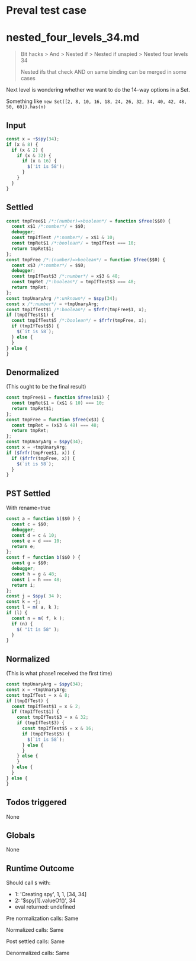 # Preval test case

# nested_four_levels_34.md

> Bit hacks > And > Nested if > Nested if unspied > Nested four levels 34
>
> Nested ifs that check AND on same binding can be merged in some cases

Next level is wondering whether we want to do the 14-way options in a Set.

Something like `new Set([2, 8, 10, 16, 18, 24, 26, 32, 34, 40, 42, 48, 50, 60]).has(n)`

## Input

`````js filename=intro
const x = +$spy(34);
if (x & 8) {
  if (x & 2) {
    if (x & 32) {
      if (x & 16) {
        $('it is 58');
      }
    }
  }
}
`````


## Settled


`````js filename=intro
const tmpFree$1 /*:(number)=>boolean*/ = function $free($$0) {
  const x$1 /*:number*/ = $$0;
  debugger;
  const tmpIfTest /*:number*/ = x$1 & 10;
  const tmpRet$1 /*:boolean*/ = tmpIfTest === 10;
  return tmpRet$1;
};
const tmpFree /*:(number)=>boolean*/ = function $free($$0) {
  const x$3 /*:number*/ = $$0;
  debugger;
  const tmpIfTest$3 /*:number*/ = x$3 & 48;
  const tmpRet /*:boolean*/ = tmpIfTest$3 === 48;
  return tmpRet;
};
const tmpUnaryArg /*:unknown*/ = $spy(34);
const x /*:number*/ = +tmpUnaryArg;
const tmpIfTest$1 /*:boolean*/ = $frfr(tmpFree$1, x);
if (tmpIfTest$1) {
  const tmpIfTest$5 /*:boolean*/ = $frfr(tmpFree, x);
  if (tmpIfTest$5) {
    $(`it is 58`);
  } else {
  }
} else {
}
`````


## Denormalized
(This ought to be the final result)

`````js filename=intro
const tmpFree$1 = function $free(x$1) {
  const tmpRet$1 = (x$1 & 10) === 10;
  return tmpRet$1;
};
const tmpFree = function $free(x$3) {
  const tmpRet = (x$3 & 48) === 48;
  return tmpRet;
};
const tmpUnaryArg = $spy(34);
const x = +tmpUnaryArg;
if ($frfr(tmpFree$1, x)) {
  if ($frfr(tmpFree, x)) {
    $(`it is 58`);
  }
}
`````


## PST Settled
With rename=true

`````js filename=intro
const a = function b($$0 ) {
  const c = $$0;
  debugger;
  const d = c & 10;
  const e = d === 10;
  return e;
};
const f = function b($$0 ) {
  const g = $$0;
  debugger;
  const h = g & 48;
  const i = h === 48;
  return i;
};
const j = $spy( 34 );
const k = +j;
const l = m( a, k );
if (l) {
  const n = m( f, k );
  if (n) {
    $( "it is 58" );
  }
}
`````


## Normalized
(This is what phase1 received the first time)

`````js filename=intro
const tmpUnaryArg = $spy(34);
const x = +tmpUnaryArg;
const tmpIfTest = x & 8;
if (tmpIfTest) {
  const tmpIfTest$1 = x & 2;
  if (tmpIfTest$1) {
    const tmpIfTest$3 = x & 32;
    if (tmpIfTest$3) {
      const tmpIfTest$5 = x & 16;
      if (tmpIfTest$5) {
        $(`it is 58`);
      } else {
      }
    } else {
    }
  } else {
  }
} else {
}
`````


## Todos triggered


None


## Globals


None


## Runtime Outcome


Should call `$` with:
 - 1: 'Creating spy', 1, 1, [34, 34]
 - 2: '$spy[1].valueOf()', 34
 - eval returned: undefined

Pre normalization calls: Same

Normalized calls: Same

Post settled calls: Same

Denormalized calls: Same
